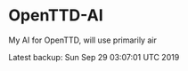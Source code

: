 # OpenTTD-AI
My AI for OpenTTD, will use primarily air

Latest backup: Sun Sep 29 03:07:01 UTC 2019
